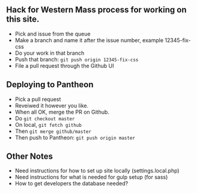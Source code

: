 Hack for Western Mass process for working on this site.
----
* Pick and issue from the queue
* Make a branch and name it after the issue number, example 12345-fix-css
* Do your work in that branch
* Push that branch: `git push origin 12345-fix-css`
* File a pull request through the Github UI

Deploying to Pantheon
----
* Pick a pull request
* Reveiwed it however you like.
* When all OK, merge the PR on Github.
* Do `git checkout master`
* On local, `git fetch github`
* Then `git merge github/master`
* Then push to Pantheon: `git push origin master`

Other Notes
----
* Need instructions for how to set up site locally (settings.local.php)
* Need instructions for what is needed for gulp setup (for sass)
* How to get developers the database needed?

